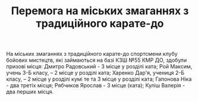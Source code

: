 ﻿---
title: Перемога на міських змаганнях з традиційного карате-до
---

На міських змаганнях з традиційного карате-до спортсмени клубу бойових мистецтв, які займаються на базі КЗШ №55 КМР ДО, здобули призові місця: Дмитро Радовський - 3 місце у розділі ката; Рой Максим, учень 3-Б класу, – 2 місце у розділі ката; Харенко Дар'я, учениця 2-Б класу, – 2 місце у розділі кумі те та 3 місце у розділі ката; Гапонова Ніка - два третіх місця; Рябчиков Ярослав - 3 місце (ката); Куліш Валерія - два перших місця.

<slideshow></slideshow>